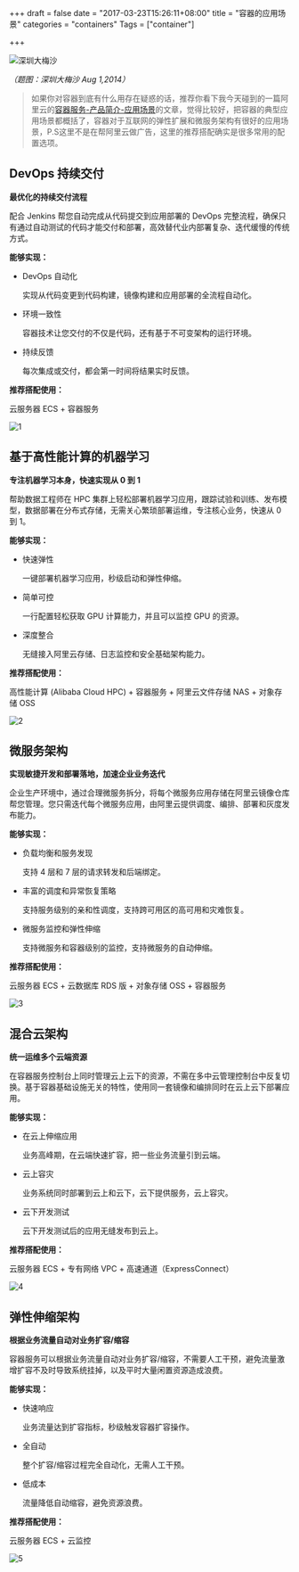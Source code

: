 +++
draft = false
date = "2017-03-23T15:26:11+08:00"
title = "容器的应用场景"
categories = "containers"
Tags = ["container"]

+++

![深圳大梅沙](http://olz1di9xf.bkt.clouddn.com/2014080101.jpg)

*（题图：深圳大梅沙 Aug 1,2014）*

> 如果你对容器到底有什么用存在疑惑的话，推荐你看下我今天碰到的一篇阿里云的[容器服务-产品简介-应用场景](https://help.aliyun.com/document_detail/25977.html?spm=5176.2020520152.201.2.Oc3baB)的文章，觉得比较好，把容器的典型应用场景都概括了，容器对于互联网的弹性扩展和微服务架构有很好的应用场景，P.S这里不是在帮阿里云做广告，这里的推荐搭配确实是很多常用的配置选项。

## DevOps 持续交付

**最优化的持续交付流程**

配合 Jenkins 帮您自动完成从代码提交到应用部署的 DevOps 完整流程，确保只有通过自动测试的代码才能交付和部署，高效替代业内部署复杂、迭代缓慢的传统方式。

**能够实现：**

- DevOps 自动化

  实现从代码变更到代码构建，镜像构建和应用部署的全流程自动化。

- 环境一致性

  容器技术让您交付的不仅是代码，还有基于不可变架构的运行环境。

- 持续反馈

  每次集成或交付，都会第一时间将结果实时反馈。

**推荐搭配使用：**

云服务器 ECS + 容器服务

![1](http://docs-aliyun.cn-hangzhou.oss.aliyun-inc.com/assets/pic/25977/cn_zh/1488845113820/%E5%AE%B9%E5%99%A8%E6%9C%8D%E5%8A%A1---%E6%9E%B6%E6%9E%84%E5%9B%BE---DevOps.png)

## 基于高性能计算的机器学习

**专注机器学习本身，快速实现从 0 到 1**

帮助数据工程师在 HPC 集群上轻松部署机器学习应用，跟踪试验和训练、发布模型，数据部署在分布式存储，无需关心繁琐部署运维，专注核心业务，快速从 0 到 1。

**能够实现：**

- 快速弹性

  一键部署机器学习应用，秒级启动和弹性伸缩。

- 简单可控

  一行配置轻松获取 GPU 计算能力，并且可以监控 GPU 的资源。

- 深度整合

  无缝接入阿里云存储、日志监控和安全基础架构能力。

**推荐搭配使用：**

高性能计算 (Alibaba Cloud HPC) + 容器服务 + 阿里云文件存储 NAS + 对象存储 OSS

![2](http://docs-aliyun.cn-hangzhou.oss.aliyun-inc.com/assets/pic/25977/cn_zh/1488845332018/%E5%AE%B9%E5%99%A8%E6%9C%8D%E5%8A%A1%20-%20%E6%9E%B6%E6%9E%84%E5%9B%BE%20-%20%E9%AB%98%E6%80%A7%E8%83%BD%E8%AE%A1%E7%AE%97HPC.png)

## 微服务架构

**实现敏捷开发和部署落地，加速企业业务迭代**

企业生产环境中，通过合理微服务拆分，将每个微服务应用存储在阿里云镜像仓库帮您管理。您只需迭代每个微服务应用，由阿里云提供调度、编排、部署和灰度发布能力。

**能够实现：**

- 负载均衡和服务发现

  支持 4 层和 7 层的请求转发和后端绑定。

- 丰富的调度和异常恢复策略

  支持服务级别的亲和性调度，支持跨可用区的高可用和灾难恢复。

- 微服务监控和弹性伸缩

  支持微服务和容器级别的监控，支持微服务的自动伸缩。

**推荐搭配使用：**

云服务器 ECS + 云数据库 RDS 版 + 对象存储 OSS + 容器服务

![3](http://docs-aliyun.cn-hangzhou.oss.aliyun-inc.com/assets/pic/25977/cn_zh/1488846287403/%E5%AE%B9%E5%99%A8%E6%9C%8D%E5%8A%A1---%E6%9E%B6%E6%9E%84%E5%9B%BE---%E5%BE%AE%E6%9C%8D%E5%8A%A1%E6%9E%B6%E6%9E%84.png)

## 混合云架构

**统一运维多个云端资源**

在容器服务控制台上同时管理云上云下的资源，不需在多中云管理控制台中反复切换。基于容器基础设施无关的特性，使用同一套镜像和编排同时在云上云下部署应用。

**能够实现：**

- 在云上伸缩应用

  业务高峰期，在云端快速扩容，把一些业务流量引到云端。

- 云上容灾

  业务系统同时部署到云上和云下，云下提供服务，云上容灾。

- 云下开发测试

  云下开发测试后的应用无缝发布到云上。

**推荐搭配使用：**

云服务器 ECS + 专有网络 VPC + 高速通道（ExpressConnect）

![4](http://docs-aliyun.cn-hangzhou.oss.aliyun-inc.com/assets/pic/25977/cn_zh/1488846639288/%E5%AE%B9%E5%99%A8%E6%9C%8D%E5%8A%A1%20-%20%E6%9E%B6%E6%9E%84%E5%9B%BE%20-%20%E6%B7%B7%E5%90%88%E4%BA%91.png)

## 弹性伸缩架构

**根据业务流量自动对业务扩容/缩容**

容器服务可以根据业务流量自动对业务扩容/缩容，不需要人工干预，避免流量激增扩容不及时导致系统挂掉，以及平时大量闲置资源造成浪费。

**能够实现：**

- 快速响应

  业务流量达到扩容指标，秒级触发容器扩容操作。

- 全自动

  整个扩容/缩容过程完全自动化，无需人工干预。

- 低成本

  流量降低自动缩容，避免资源浪费。

**推荐搭配使用：**

云服务器 ECS + 云监控

![5](http://docs-aliyun.cn-hangzhou.oss.aliyun-inc.com/assets/pic/25977/cn_zh/1488846792028/%E5%AE%B9%E5%99%A8%E6%9C%8D%E5%8A%A1---%E6%9E%B6%E6%9E%84%E5%9B%BE---%E5%BC%B9%E6%80%A7%E4%BC%B8%E7%BC%A9.png)